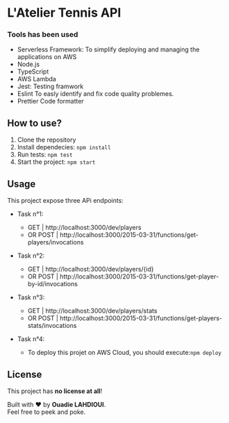 # L'Atelier Tennis API

### Tools has been used

- Serverless Framework: To simplify deploying and managing the applications on AWS
- Node.js
- TypeScript
- AWS Lambda
- Jest: Testing framwork
- Eslint To easly identify and fix code quality problemes.
- Prettier Code formatter

## How to use?

1. Clone the repository
2. Install dependecies:
```npm install```
3. Run tests:
   ```npm test```
4. Start the project: ```npm start```

## Usage

This project expose three APi endpoints:
- Task n°1: 
    - GET | http://localhost:3000/dev/players
    - OR POST | http://localhost:3000/2015-03-31/functions/get-players/invocations
- Task n°2:
    - GET | http://localhost:3000/dev/players/{id}
    - OR POST | http://localhost:3000/2015-03-31/functions/get-player-by-id/invocations
- Task n°3:
    - GET | http://localhost:3000/dev/players/stats
    - OR POST | http://localhost:3000/2015-03-31/functions/get-players-stats/invocations

- Task n°4:
    -  To deploy this projet on AWS Cloud, you should execute:```npm deploy ```

## License

This project has **no license at all**!  

Built with ❤️ by **Ouadie LAHDIOUI**.  
Feel free to peek and poke.